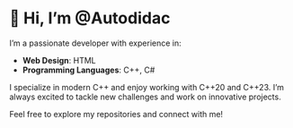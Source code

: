 # 👋 Hi, I’m @Autodidac

I’m a passionate developer with experience in:

- **Web Design**: HTML
- **Programming Languages**: C++, C#
  
I specialize in modern C++ and enjoy working with C++20 and C++23. I’m always excited to tackle new challenges and work on innovative projects.

Feel free to explore my repositories and connect with me!

<!---
Autodidac/Autodidac is a ✨ special ✨ repository because its `README.md` (this file) appears on your GitHub profile.
You can click the Preview link to take a look at your changes.
--->
